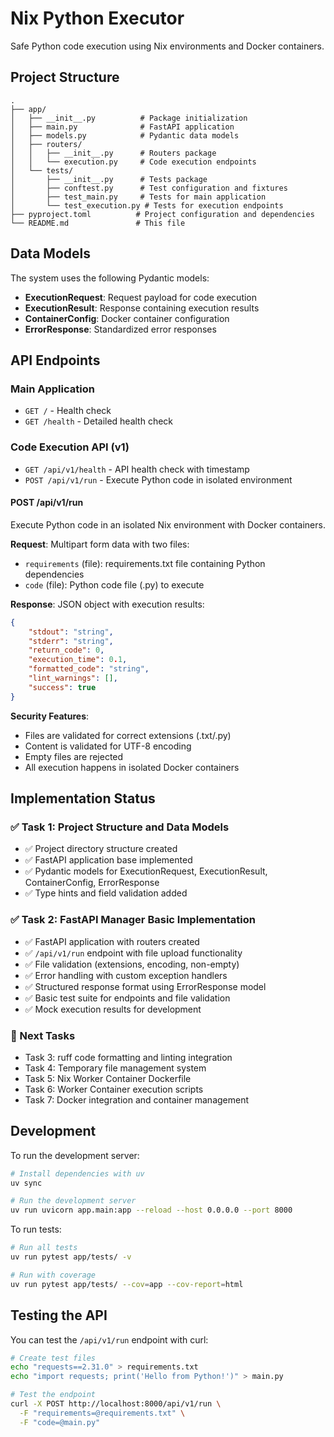 # Nix Python Executor

Safe Python code execution using Nix environments and Docker containers.

## Project Structure

```
.
├── app/
│   ├── __init__.py          # Package initialization
│   ├── main.py              # FastAPI application
│   ├── models.py            # Pydantic data models
│   ├── routers/
│   │   ├── __init__.py      # Routers package
│   │   └── execution.py     # Code execution endpoints
│   └── tests/
│       ├── __init__.py      # Tests package
│       ├── conftest.py      # Test configuration and fixtures
│       ├── test_main.py     # Tests for main application
│       └── test_execution.py # Tests for execution endpoints
├── pyproject.toml          # Project configuration and dependencies
└── README.md               # This file
```

## Data Models

The system uses the following Pydantic models:

- **ExecutionRequest**: Request payload for code execution
- **ExecutionResult**: Response containing execution results
- **ContainerConfig**: Docker container configuration
- **ErrorResponse**: Standardized error responses

## API Endpoints

### Main Application

- `GET /` - Health check
- `GET /health` - Detailed health check

### Code Execution API (v1)

- `GET /api/v1/health` - API health check with timestamp
- `POST /api/v1/run` - Execute Python code in isolated environment

#### POST /api/v1/run

Execute Python code in an isolated Nix environment with Docker containers.

**Request**: Multipart form data with two files:

- `requirements` (file): requirements.txt file containing Python dependencies
- `code` (file): Python code file (.py) to execute

**Response**: JSON object with execution results:

```json
{
    "stdout": "string",
    "stderr": "string", 
    "return_code": 0,
    "execution_time": 0.1,
    "formatted_code": "string",
    "lint_warnings": [],
    "success": true
}
```

**Security Features**:

- Files are validated for correct extensions (.txt/.py)
- Content is validated for UTF-8 encoding
- Empty files are rejected
- All execution happens in isolated Docker containers

## Implementation Status

### ✅ Task 1: Project Structure and Data Models

- ✅ Project directory structure created
- ✅ FastAPI application base implemented
- ✅ Pydantic models for ExecutionRequest, ExecutionResult, ContainerConfig, ErrorResponse
- ✅ Type hints and field validation added

### ✅ Task 2: FastAPI Manager Basic Implementation  

- ✅ FastAPI application with routers created
- ✅ `/api/v1/run` endpoint with file upload functionality
- ✅ File validation (extensions, encoding, non-empty)
- ✅ Error handling with custom exception handlers
- ✅ Structured response format using ErrorResponse model
- ✅ Basic test suite for endpoints and file validation
- ✅ Mock execution results for development

### 🔄 Next Tasks

- Task 3: ruff code formatting and linting integration
- Task 4: Temporary file management system
- Task 5: Nix Worker Container Dockerfile
- Task 6: Worker Container execution scripts
- Task 7: Docker integration and container management

## Development

To run the development server:

```bash
# Install dependencies with uv
uv sync

# Run the development server
uv run uvicorn app.main:app --reload --host 0.0.0.0 --port 8000
```

To run tests:

```bash
# Run all tests
uv run pytest app/tests/ -v

# Run with coverage
uv run pytest app/tests/ --cov=app --cov-report=html
```

## Testing the API

You can test the `/api/v1/run` endpoint with curl:

```bash
# Create test files
echo "requests==2.31.0" > requirements.txt
echo "import requests; print('Hello from Python!')" > main.py

# Test the endpoint
curl -X POST http://localhost:8000/api/v1/run \
  -F "requirements=@requirements.txt" \
  -F "code=@main.py"
```
